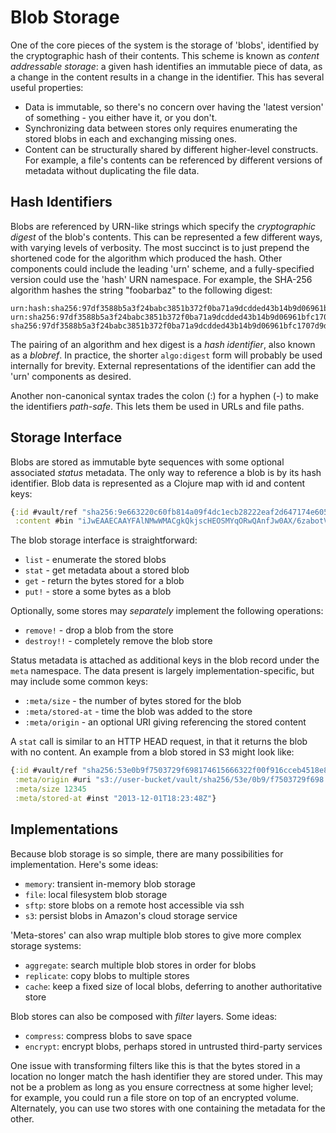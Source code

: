 Blob Storage
============

One of the core pieces of the system is the storage of 'blobs', identified by
the cryptographic hash of their contents. This scheme is known as _content
addressable storage_: a given hash identifies an immutable piece of data, as a
change in the content results in a change in the identifier. This has several
useful properties:
- Data is immutable, so there's no concern over having the 'latest version' of
  something - you either have it, or you don't.
- Synchronizing data between stores only requires enumerating the stored blobs
  in each and exchanging missing ones.
- Content can be structurally shared by different higher-level constructs. For
  example, a file's contents can be referenced by different versions of
  metadata without duplicating the file data.

## Hash Identifiers

Blobs are referenced by URN-like strings which specify the _cryptographic
digest_ of the blob's contents. This can be represented a few different ways,
with varying levels of verbosity.  The most succinct is to just prepend the
shortened code for the algorithm which produced the hash. Other components could
include the leading 'urn' scheme, and a fully-specified version could use the
'hash' URN namespace. For example, the SHA-256 algorithm hashes the string
"foobarbaz" to the following digest:

```
urn:hash:sha256:97df3588b5a3f24babc3851b372f0ba71a9dcdded43b14b9d06961bfc1707d9d
urn:sha256:97df3588b5a3f24babc3851b372f0ba71a9dcdded43b14b9d06961bfc1707d9d
sha256:97df3588b5a3f24babc3851b372f0ba71a9dcdded43b14b9d06961bfc1707d9d
```

The pairing of an algorithm and hex digest is a _hash identifier_, also known as
a _blobref_. In practice, the shorter `algo:digest` form will probably be used
internally for brevity. External representations of the identifier can add the
'urn' components as desired.

Another non-canonical syntax trades the colon (:) for a hyphen (-) to make the
identifiers _path-safe_. This lets them be used in URLs and file paths.

## Storage Interface

Blobs are stored as immutable byte sequences with some optional associated
_status_ metadata. The only way to reference a blob is by its hash identifier.
Blob data is represented as a Clojure map with id and content keys:

```clojure
{:id #vault/ref "sha256:9e663220c60fb814a09f4dc1ecb28222eaf2d647174e60554272395bf776495a"
 :content #bin "iJwEAAECAAYFAlNMwWMACgkQkjscHEOSMYqORwQAnfJw0AX/6zabotV6yf2LbuwwJ6Mr+..."}
```

The blob storage interface is straightforward:
- `list` - enumerate the stored blobs
- `stat` - get metadata about a stored blob
- `get` - return the bytes stored for a blob
- `put!` - store a some bytes as a blob

Optionally, some stores may _separately_ implement the following operations:
- `remove!` - drop a blob from the store
- `destroy!!` - completely remove the blob store

Status metadata is attached as additional keys in the blob record under the
`meta` namespace. The data present is largely implementation-specific, but may
include some common keys:
- `:meta/size` - the number of bytes stored for the blob
- `:meta/stored-at` - time the blob was added to the store
- `:meta/origin` - an optional URI giving referencing the stored content

A `stat` call is similar to an HTTP HEAD request, in that it returns the blob
with no content. An example from a blob stored in S3 might look like:

```clojure
{:id #vault/ref "sha256:53e0b9f7503729f698174615666322f00f916cceb4518e8e1c6f373e53b56180"
 :meta/origin #uri "s3://user-bucket/vault/sha256/53e/0b9/f7503729f698..."
 :meta/size 12345
 :meta/stored-at #inst "2013-12-01T18:23:48Z"}
```

## Implementations

Because blob storage is so simple, there are many possibilities for
implementation. Here's some ideas:
- `memory`: transient in-memory blob storage
- `file`: local filesystem blob storage
- `sftp`: store blobs on a remote host accessible via ssh
- `s3`: persist blobs in Amazon's cloud storage service

'Meta-stores' can also wrap multiple blob stores to give more complex storage
systems:
- `aggregate`: search multiple blob stores in order for blobs
- `replicate`: copy blobs to multiple stores
- `cache`: keep a fixed size of local blobs, deferring to another authoritative store

Blob stores can also be composed with _filter_ layers. Some ideas:
- `compress`: compress blobs to save space
- `encrypt`: encrypt blobs, perhaps stored in untrusted third-party services

One issue with transforming filters like this is that the bytes stored in a
location no longer match the hash identifier they are stored under. This may not
be a problem as long as you ensure correctness at some higher level; for
example, you could run a file store on top of an encrypted volume. Alternately,
you can use two stores with one containing the metadata for the other.
